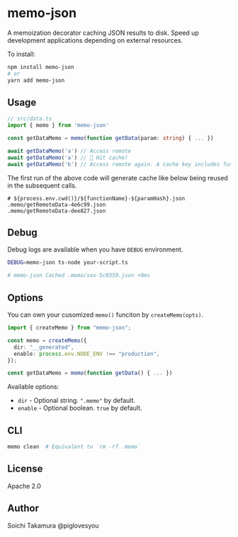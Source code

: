 # memo-json

A memoization decorator caching JSON results to disk. Speed up development applications depending on external resources.

To install:

```bash
npm install memo-json
# or
yarn add memo-json
```

## Usage

```typescript
// src/data.ts
import { memo } from 'memo-json'

const getDataMemo = memo(function getData(param: string) { ... })

await getDataMemo('a') // Access remote
await getDataMemo('a') // 🥶 Hit cache!
await getDataMemo('b') // Access remote again. A cache key includes function arguments.
```

The first run of the above code will generate cache like below being reused in the subsequent calls.

```
# ${process.env.cwd()}/${functionName}-${paramHash}.json
.memo/getRemoteData-4e6c99.json
.memo/getRemoteData-dee827.json
```

## Debug

Debug logs are available when you have `DEBUG` environment.

```bash
DEBUG=memo-json ts-node your-script.ts

# memo-json Cached .memo/xxx-5c9359.json +0ms
```

## Options

You can own your cusomized `memo()` funciton by `createMemo(opts)`.

```typescript
import { createMemo } from "memo-json";

const memo = createMemo({
  dir: "__generated",
  enable: process.env.NODE_ENV !== "production",
});

const getDataMemo = memo(function getData() { ... })
```

Available options:

- `dir` - Optional string. `".memo"` by default.
- `enable` - Optional boolean. `true` by default.

## CLI

```bash
memo clean  # Equivalent to `rm -rf .memo`
```

## License

Apache 2.0

## Author

Soichi Takamura @piglovesyou
